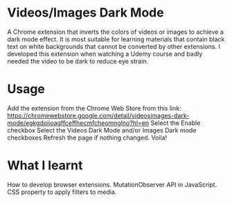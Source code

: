 # Videos/Images Dark Mode
A Chrome extension that inverts the colors of videos or images to achieve a dark mode effect. It is most suitable for learning materials that contain black text on white backgrounds that cannot be converted by other extensions. I developed this extension when watching a Udemy course and badly needed the video to be dark to reduce eye strain.
# Usage
Add the extension from the Chrome Web Store from this link: https://chromewebstore.google.com/detail/videosimages-dark-mode/egkgdoiioagffceffhecmfcheomnglno?hl=en
Select the Enable checkbox
Select the Videos Dark Mode and/or Images Dark mode checkboxes
Refresh the page if nothing changed.
Voila!
# What I learnt
How to develop browser extensions.
MutationObserver API in JavaScript.
CSS property to apply filters to media.
